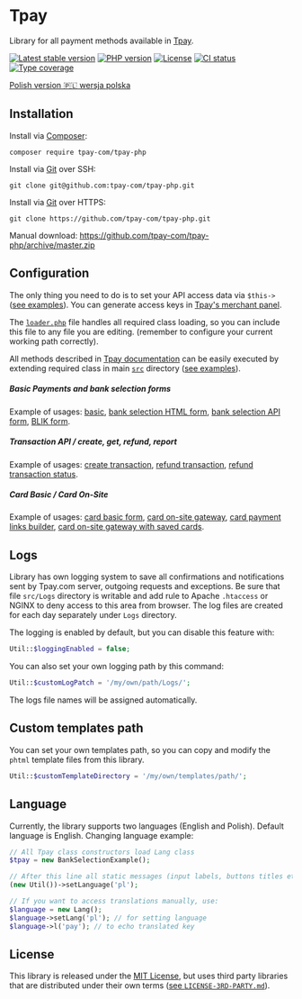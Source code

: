 # Tpay

Library for all payment methods available in [Tpay](https://tpay.com).

[![Latest stable version](https://img.shields.io/packagist/v/tpay-com/tpay-php.svg?label=current%20version)](https://packagist.org/packages/tpay-com/tpay-php)
[![PHP version](https://img.shields.io/packagist/php-v/tpay-com/tpay-php.svg)](https://php.net)
[![License](https://img.shields.io/github/license/tpay-com/tpay-php.svg)](LICENSE)
[![CI status](https://github.com/tpay-com/tpay-php/actions/workflows/ci.yaml/badge.svg?branch=master)](https://github.com/tpay-com/tpay-php/actions)
[![Type coverage](https://shepherd.dev/github/tpay-com/tpay-php/coverage.svg)](https://shepherd.dev/github/tpay-com/tpay-php)

[Polish version :poland: wersja polska](./README_PL.md)

## Installation

Install via [Composer](https://getcomposer.org):
```console
composer require tpay-com/tpay-php
```

Install via [Git](https://git-scm.com) over SSH:
```console
git clone git@github.com:tpay-com/tpay-php.git
```

Install via [Git](https://git-scm.com) over HTTPS:
```console
git clone https://github.com/tpay-com/tpay-php.git
```

Manual download:
https://github.com/tpay-com/tpay-php/archive/master.zip

## Configuration

The only thing you need to do is to set your API access data via `$this->` ([see examples](tpayLibs/examples)).
You can generate access keys in [Tpay's merchant panel](https://secure.tpay.com/panel).

The [`loader.php`](tpayLibs/examples/BasicPaymentForm.php) file handles all required class loading, so you can include this file to any file you are editing.
(remember to configure your current working path correctly).

All methods described in [Tpay documentation](https://docs.tpay.com) can be easily executed by extending required class in main [`src`](src) directory ([see examples](tpayLibs/examples)).

##### Basic Payments and bank selection forms

Example of usages: [basic](tpayLibs/examples/BasicPaymentForm.php), [bank selection HTML form](tpayLibs/examples/BankSelection.php), [bank selection API form](tpayLibs/examples/BankSelectionAPI.php), [BLIK form](tpayLibs/examples/BlikTransactionExample.php).

##### Transaction API / create, get, refund, report

Example of usages: [create transaction](tpayLibs/examples/TransactionApiExample.php), [refund transaction](tpayLibs/examples/TransactionRefund.php), [refund transaction status](tpayLibs/examples/TransactionRefundStatus.php).

##### Card Basic / Card On-Site

Example of usages: [card basic form](tpayLibs/examples/CardBasic.php), [card on-site gateway](tpayLibs/examples/CardGate.php), [card payment links builder](tpayLibs/examples/CardPaymentLinkBuilder.php), [card on-site gateway with saved cards](tpayLibs/examples/CardGateExtended.php).

## Logs

Library has own logging system to save all confirmations and notifications sent by Tpay.com server, outgoing requests and exceptions.
Be sure that file `src/Logs` directory is writable and add rule to Apache `.htaccess` or NGINX to deny access to this area from browser.
The log files are created for each day separately under `Logs` directory.

The logging is enabled by default, but you can disable this feature with:
 ```php
Util::$loggingEnabled = false;
 ```

You can also set your own logging path by this command:
 ```php
Util::$customLogPatch = '/my/own/path/Logs/';
 ```

The logs file names will be assigned automatically.

## Custom templates path

You can set your own templates path, so you can copy and modify the `phtml` template files from this library.
 ```php
Util::$customTemplateDirectory = '/my/own/templates/path/';
 ```

## Language

Currently, the library supports two languages (English and Polish). Default language is English.
Changing language example:
```php
// All Tpay class constructors load Lang class
$tpay = new BankSelectionExample();

// After this line all static messages (input labels, buttons titles etc.) will be displayed in Polish
(new Util())->setLanguage('pl');

// If you want to access translations manually, use:
$language = new Lang();
$language->setLang('pl'); // for setting language
$language->l('pay'); // to echo translated key
```

## License

This library is released under the [MIT License](http://www.opensource.org/licenses/MIT),
but uses third party libraries that are distributed under their own terms ([see `LICENSE-3RD-PARTY.md`](LICENSE-3RD-PARTY.md)).
